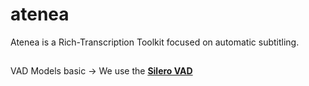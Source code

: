 # atenea
Atenea is a Rich-Transcription Toolkit focused on automatic subtitling.

##
VAD Models
basic -> We use the [**Silero VAD**](https://github.com/snakers4/silero-vad)
